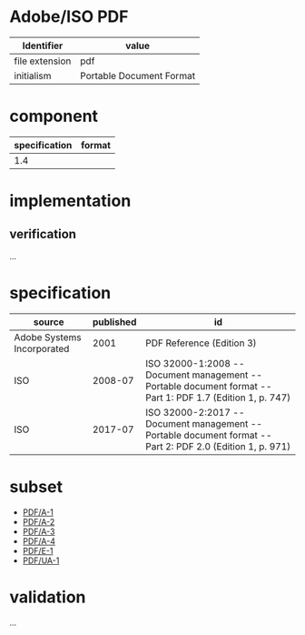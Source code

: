 # Adobe/ISO PDF
| Identifier     | value
| ------------- | -----
| file extension | pdf 
| initialism    | Portable Document Format

# component
| specification | format
| -------------| ------ 
| 1.4          |  

# implementation
## verification
...

# specification
| source                     | published | id
| -------------------------- | --------- | --
| Adobe Systems Incorporated | 2001      | PDF Reference (Edition 3)
| ISO                        | 2008-07   | ISO 32000-1:2008 -- Document management -- Portable document format -- Part 1: PDF 1.7 (Edition 1, p. 747)
| ISO                        | 2017-07   | ISO 32000-2:2017 -- Document management -- Portable document format -- Part 2: PDF 2.0 (Edition 1, p. 971)

# subset
* [PDF/A-1](a.md)
* [PDF/A-2](a.md)
* [PDF/A-3](a.md)
* [PDF/A-4](a.md)
* [PDF/E-1](e.md)
* [PDF/UA-1](ua.md)

# validation
...

